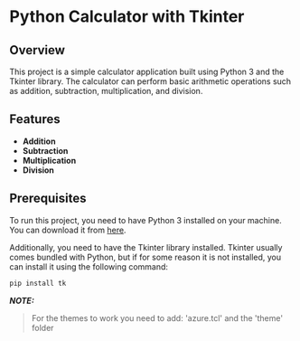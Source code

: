 # Python Calculator with Tkinter

## Overview

This project is a simple calculator application built using Python 3 and the Tkinter library. The calculator can perform basic arithmetic operations such as addition, subtraction, multiplication, and division.

## Features

- **Addition**
- **Subtraction**
- **Multiplication**
- **Division**

## Prerequisites

To run this project, you need to have Python 3 installed on your machine. You can download it from [here](https://www.python.org/downloads/).

Additionally, you need to have the Tkinter library installed. Tkinter usually comes bundled with Python, but if for some reason it is not installed, you can install it using the following command:

```bash
pip install tk
```

**_NOTE:_**  
> For the themes to work you need to add: 'azure.tcl' and the 'theme' folder
